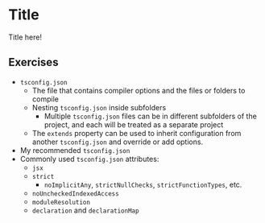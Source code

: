 # Title

Title here!

## Exercises

- `tsconfig.json`
  - The file that contains compiler options and the files or folders to compile
  - Nesting `tsconfig.json` inside subfolders
    - Multiple `tsconfig.json` files can be in different subfolders of the project, and each will be treated as a separate project
  - The `extends` property can be used to inherit configuration from another `tsconfig.json` and override or add options.
- My recommended `tsconfig.json`
- Commonly used `tsconfig.json` attributes:
  - `jsx`
  - `strict`
    - `noImplicitAny`, `strictNullChecks`, `strictFunctionTypes`, etc.
  - `noUncheckedIndexedAccess`
  - `moduleResolution`
  - `declaration` and `declarationMap`
